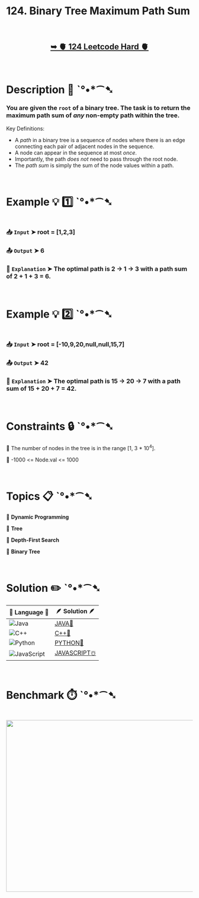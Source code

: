 # 124. Binary Tree Maximum Path Sum

</br>

<h2 align="center"> 

<a href="https://leetcode.com/problems/binary-tree-maximum-path-sum/description/"><strong>➥ 🫀 124 Leetcode Hard 🫀 </strong></a>
</h2>

</br>

# Description 📜 ˋ°•*⁀➷

### You are given the `root` of a binary tree. The task is to return the maximum path sum of *any* non-empty path within the tree.

Key Definitions:

- A *path* in a binary tree is a sequence of nodes where there is an edge connecting each pair of adjacent nodes in the sequence.
- A node can appear in the sequence at most *once*.
- Importantly, the path *does not* need to pass through the root node.
- The *path sum* is simply the sum of the node values within a path.

</br>

# Example 💡 1️⃣ ˋ°•*⁀➷

<img src="" width="" height=""/>

  ### 📥 `Input`  ➤ root = [1,2,3]

  ### 📤 `Output`  ➤ 6

  ### 🔦 `Explanation`  ➤ The optimal path is 2 -> 1 -> 3 with a path sum of 2 + 1 + 3 = 6.

</br>

# Example 💡 2️⃣ ˋ°•*⁀➷

<img src="" width="" height=""/>

  ### 📥 `Input` ➤ root = [-10,9,20,null,null,15,7]

  ### 📤 `Output`  ➤ 42

  ### 🔦 `Explanation` ➤ The optimal path is 15 -> 20 -> 7 with a path sum of 15 + 20 + 7 = 42.

</br>

# Constraints 🔒 ˋ°•*⁀➷

🔹 The number of nodes in the tree is in the range [1, 3 * 10<sup>4</sup>]. </br>

🔹 -1000 <= Node.val <= 1000 </br>

</br>

# Topics 📋 ˋ°•*⁀➷

🔸 **Dynamic Programming**  </br>

🔸 **Tree**  </br>

🔸 **Depth-First Search**  </br>

🔸 **Binary Tree**  </br>

</br>

# Solution ✏️ ˋ°•*⁀➷

| 📒 Language 📒  | 🪶 Solution 🪶 |
| ------------- | ------------- |
|  ![Java](https://img.shields.io/badge/java-%23ED8B00.svg?style=for-the-badge&logo=openjdk&logoColor=white)  | [JAVA🍁](https://github.com/Prakhar-002/LEETCODE/blob/main/%F0%9F%93%9A%20Study%20%F0%9F%8E%A7%20Plan%20%F0%9F%91%A8%F0%9F%8F%BB%E2%80%8D%F0%9F%92%BB/%F0%9F%A9%B5%20NeetCode%20150%20-%20%F0%9F%8D%87%20Blind%2075%20%2B%2075%20problems/%F0%9F%94%AC%20Examine%20Thoroughly%20%F0%9F%A7%AC/07%20Trees/Day%20%E2%9E%BA%2059%20%F0%9F%A5%A1%20124.%20Binary%20Tree%20Maximum%20Path%20Sum%20%E2%98%83%EF%B8%8F%20%F0%9F%8D%81%20%F0%9F%8D%B0%20%F0%9F%8E%B2/%F0%9F%8D%81JAVA%20-%20124.%20Binary%20Tree%20Maximum%20Path%20Sum.java) |
|  ![C++](https://img.shields.io/badge/c++-%2300599C.svg?style=for-the-badge&logo=c%2B%2B&logoColor=white)  | [C++🎲](https://github.com/Prakhar-002/LEETCODE/blob/main/%F0%9F%93%9A%20Study%20%F0%9F%8E%A7%20Plan%20%F0%9F%91%A8%F0%9F%8F%BB%E2%80%8D%F0%9F%92%BB/%F0%9F%A9%B5%20NeetCode%20150%20-%20%F0%9F%8D%87%20Blind%2075%20%2B%2075%20problems/%F0%9F%94%AC%20Examine%20Thoroughly%20%F0%9F%A7%AC/07%20Trees/Day%20%E2%9E%BA%2059%20%F0%9F%A5%A1%20124.%20Binary%20Tree%20Maximum%20Path%20Sum%20%E2%98%83%EF%B8%8F%20%F0%9F%8D%81%20%F0%9F%8D%B0%20%F0%9F%8E%B2/%F0%9F%8E%B2CPP%20-%20124.%20Binary%20Tree%20Maximum%20Path%20Sum.cpp)  |
|  ![Python](https://img.shields.io/badge/python-3670A0?style=for-the-badge&logo=python&logoColor=ffdd54)    | [PYTHON🍰](https://github.com/Prakhar-002/LEETCODE/blob/main/%F0%9F%93%9A%20Study%20%F0%9F%8E%A7%20Plan%20%F0%9F%91%A8%F0%9F%8F%BB%E2%80%8D%F0%9F%92%BB/%F0%9F%A9%B5%20NeetCode%20150%20-%20%F0%9F%8D%87%20Blind%2075%20%2B%2075%20problems/%F0%9F%94%AC%20Examine%20Thoroughly%20%F0%9F%A7%AC/07%20Trees/Day%20%E2%9E%BA%2059%20%F0%9F%A5%A1%20124.%20Binary%20Tree%20Maximum%20Path%20Sum%20%E2%98%83%EF%B8%8F%20%F0%9F%8D%81%20%F0%9F%8D%B0%20%F0%9F%8E%B2/%F0%9F%8D%B0PYTHON%20-%20124.%20Binary%20Tree%20Maximum%20Path%20Sum.py) |
| ![JavaScript](https://img.shields.io/badge/javascript-%23323330.svg?style=for-the-badge&logo=javascript&logoColor=%23F7DF1E)   | [JAVASCRIPT☃️](https://github.com/Prakhar-002/LEETCODE/blob/main/%F0%9F%93%9A%20Study%20%F0%9F%8E%A7%20Plan%20%F0%9F%91%A8%F0%9F%8F%BB%E2%80%8D%F0%9F%92%BB/%F0%9F%A9%B5%20NeetCode%20150%20-%20%F0%9F%8D%87%20Blind%2075%20%2B%2075%20problems/%F0%9F%94%AC%20Examine%20Thoroughly%20%F0%9F%A7%AC/07%20Trees/Day%20%E2%9E%BA%2059%20%F0%9F%A5%A1%20124.%20Binary%20Tree%20Maximum%20Path%20Sum%20%E2%98%83%EF%B8%8F%20%F0%9F%8D%81%20%F0%9F%8D%B0%20%F0%9F%8E%B2/%E2%98%83%EF%B8%8FJAVASCRIPT%20-%20124.%20Binary%20Tree%20Maximum%20Path%20Sum.js) |

</br>

# Benchmark ⏱️ ˋ°•*⁀➷

<h1  align="center" >

<img src ="https://github.com/user-attachments/assets/91d7e4e2-0c2e-4330-ab0e-928830cfcaac" width = "700px" height="462px" />

</h1>
